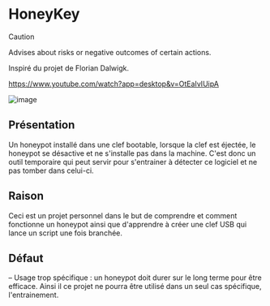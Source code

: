 # HoneyKey

> [!CAUTION]
> Advises about risks or negative outcomes of certain actions.

Inspiré du projet de Florian Dalwigk.

https://www.youtube.com/watch?app=desktop&v=OtEaIvIUipA

![image](https://github.com/user-attachments/assets/612d7f80-0de2-4a8b-98de-c95a105cc511)


## Présentation

Un honeypot installé dans une clef bootable, lorsque la clef est éjectée, le honeypot se désactive et ne s'installe pas dans la machine.
C'est donc un outil temporaire qui peut servir pour s'entrainer à détecter ce logiciel et ne pas tomber dans celui-ci.

## Raison

Ceci est un projet personnel dans le but de comprendre et comment fonctionne un honeypot ainsi que d'apprendre à créer une clef USB qui lance un script une fois branchée.

## Défaut

– Usage trop spécifique : un honeypot doit durer sur le long terme pour être efficace. Ainsi il ce projet ne pourra être utilisé dans un seul cas spécifique, l'entrainement.
